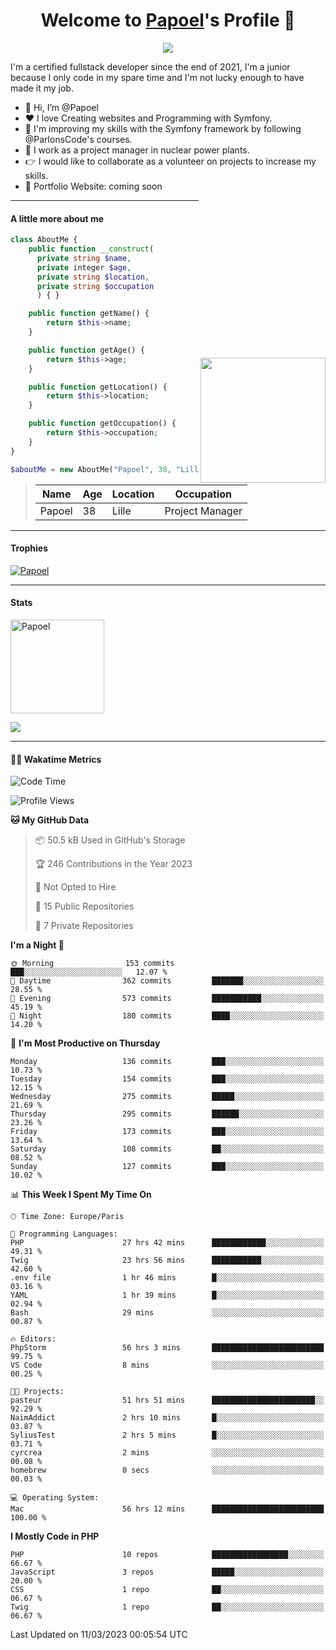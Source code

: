 <p align="center">
  <h1 align="center">Welcome to <a href="https://github.com/Papoel">Papoel</a>'s Profile 👋</h1>
</p>
<p align="center">
  <a align="center" href="https://github.com/DenverCoder1/readme-typing-svg"><img src="https://readme-typing-svg.herokuapp.com?&font=IBM+Plex+Sans&color=F72EE2&size=25&lines=Welcome+to+my+GitHub+Profile!;I'm+a+Junior+.+.+.;I'm+a+backend+developer;I'm+a+in+love+with+Symfony" /></a>
</p>
<p>I'm a certified fullstack developer since the end of 2021, I'm a junior because I only code in my spare time and I'm not lucky enough to have made it my job.
</p>

<div>
  <ul align="left">
    <li>👋 Hi, I’m @Papoel</li>
    <li>❤️ I love Creating websites and Programming with Symfony.</li>
    <li>🌱 I'm improving my skills with the Symfony framework by following @ParlonsCode's courses.</li>
    <li>💼 I work as a project manager in nuclear power plants.</li>
    <li>👉 I would like to collaborate as a volunteer on projects to increase my skills.</li>
    <li>🧐 Portfolio Website: coming soon</li>
  </ul>

<img align="right" style="width:200px; margin-top:50%; display:block;" src="https://media.giphy.com/media/M9gbBd9nbDrOTu1Mqx/giphy.gif">
</div>

---
#### A little more about me
```php
class AboutMe {
    public function __construct(
      private string $name, 
      private integer $age, 
      private string $location, 
      private string $occupation
      ) { }

    public function getName() {
        return $this->name;
    }

    public function getAge() {
        return $this->age;
    }

    public function getLocation() {
        return $this->location;
    }

    public function getOccupation() {
        return $this->occupation;
    }
}

$aboutMe = new AboutMe("Papoel", 38, "Lille", "Project Manager");
```
>| Name     | Age | Location   | Occupation     |
>|----------|-----|------------|----------------|
>| Papoel   | 38  | Lille      | Project Manager|

---
#### Trophies

<p align="left">
  <a href="https://github.com/Papoel/github-profile-trophy">
    <img src="https://github-profile-trophy.vercel.app/?username=Papoel&row=2&column=6&theme=onedark&column=8&no-frame=false&no-bg=false" 
         alt="Papoel">
  </a>
</p>

---
#### Stats
<p align="left">
  <img align="center" height="150em" src="https://github-readme-streak-stats.herokuapp.com/?user=Papoel&theme=onedark" alt="Papoel" />
</p>

<p>
<!-- GitHub Stats -->
<picture>
  <source 
    srcset="https://github-readme-stats.vercel.app/api?username=papoel&show_icons=true&theme=dark"
    media="(prefers-color-scheme: dark)"
  />
  <source
    srcset="https://github-readme-stats.vercel.app/api?username=papoel&show_icons=true"
    media="(prefers-color-scheme: light), (prefers-color-scheme: no-preference)"
  />
  <img src="https://github-readme-stats.vercel.app/api?username=papoel&show_icons=true" />
</picture>
</p>

----
####  🧑‍💻 Wakatime Metrics
<!--START_SECTION:waka-->
![Code Time](http://img.shields.io/badge/Code%20Time-3%2C185%20hrs%2045%20mins-blue)

![Profile Views](http://img.shields.io/badge/Profile%20Views-11-blue)

**🐱 My GitHub Data** 

> 📦 50.5 kB Used in GitHub's Storage 
 > 
> 🏆 246 Contributions in the Year 2023
 > 
> 🚫 Not Opted to Hire
 > 
> 📜 15 Public Repositories 
 > 
> 🔑 7 Private Repositories 
 > 
**I'm a Night 🦉** 

```text
🌞 Morning                153 commits         ███░░░░░░░░░░░░░░░░░░░░░░   12.07 % 
🌆 Daytime                362 commits         ███████░░░░░░░░░░░░░░░░░░   28.55 % 
🌃 Evening                573 commits         ███████████░░░░░░░░░░░░░░   45.19 % 
🌙 Night                  180 commits         ████░░░░░░░░░░░░░░░░░░░░░   14.20 % 
```
📅 **I'm Most Productive on Thursday** 

```text
Monday                   136 commits         ███░░░░░░░░░░░░░░░░░░░░░░   10.73 % 
Tuesday                  154 commits         ███░░░░░░░░░░░░░░░░░░░░░░   12.15 % 
Wednesday                275 commits         █████░░░░░░░░░░░░░░░░░░░░   21.69 % 
Thursday                 295 commits         ██████░░░░░░░░░░░░░░░░░░░   23.26 % 
Friday                   173 commits         ███░░░░░░░░░░░░░░░░░░░░░░   13.64 % 
Saturday                 108 commits         ██░░░░░░░░░░░░░░░░░░░░░░░   08.52 % 
Sunday                   127 commits         ███░░░░░░░░░░░░░░░░░░░░░░   10.02 % 
```


📊 **This Week I Spent My Time On** 

```text
🕑︎ Time Zone: Europe/Paris

💬 Programming Languages: 
PHP                      27 hrs 42 mins      ████████████░░░░░░░░░░░░░   49.31 % 
Twig                     23 hrs 56 mins      ███████████░░░░░░░░░░░░░░   42.60 % 
.env file                1 hr 46 mins        █░░░░░░░░░░░░░░░░░░░░░░░░   03.16 % 
YAML                     1 hr 39 mins        █░░░░░░░░░░░░░░░░░░░░░░░░   02.94 % 
Bash                     29 mins             ░░░░░░░░░░░░░░░░░░░░░░░░░   00.87 % 

🔥 Editors: 
PhpStorm                 56 hrs 3 mins       █████████████████████████   99.75 % 
VS Code                  8 mins              ░░░░░░░░░░░░░░░░░░░░░░░░░   00.25 % 

🐱‍💻 Projects: 
pasteur                  51 hrs 51 mins      ███████████████████████░░   92.29 % 
NaimAddict               2 hrs 10 mins       █░░░░░░░░░░░░░░░░░░░░░░░░   03.87 % 
SyliusTest               2 hrs 5 mins        █░░░░░░░░░░░░░░░░░░░░░░░░   03.71 % 
cyrcrea                  2 mins              ░░░░░░░░░░░░░░░░░░░░░░░░░   00.08 % 
homebrew                 0 secs              ░░░░░░░░░░░░░░░░░░░░░░░░░   00.03 % 

💻 Operating System: 
Mac                      56 hrs 12 mins      █████████████████████████   100.00 % 
```

**I Mostly Code in PHP** 

```text
PHP                      10 repos            █████████████████░░░░░░░░   66.67 % 
JavaScript               3 repos             █████░░░░░░░░░░░░░░░░░░░░   20.00 % 
CSS                      1 repo              ██░░░░░░░░░░░░░░░░░░░░░░░   06.67 % 
Twig                     1 repo              ██░░░░░░░░░░░░░░░░░░░░░░░   06.67 % 
```




 Last Updated on 11/03/2023 00:05:54 UTC
<!--END_SECTION:waka-->

